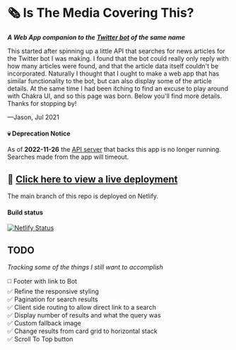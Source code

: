 # 🗞 Is The Media Covering This?
***A Web App companion to the [Twitter bot](https://twitter.com/aretheycovering) of the same name***

This started after spinning up a little API that searches for news articles for the Twitter bot I was making. I found that the bot could really only reply with how many articles were found, and that the article data itself couldn't be incorporated. Naturally I thought that I ought to make a web app that has similar functionality to the bot, but can also display some of the article details. At the same time I had been itching to find an excuse to play around with Chakra UI, and so this page was born. Below you'll find more details. Thanks for stopping by!

—Jason, Jul 2021

#### 💀 Deprecation Notice
As of **2022-11-26** the [API server](https://github.com/jasonflorentino/is-the-media-covering-this-api) that backs this app is no longer running. Searches made from the app will timeout. 

## 🔗 [Click here to view a live deployment](https://isthemediacovering.netlify.app/)
The main branch of this repo is deployed on Netlify.  
#### Build status  
[![Netlify Status](https://api.netlify.com/api/v1/badges/ddcd5a98-ffe4-4dd1-b257-7ebc4357c7b7/deploy-status)](https://app.netlify.com/sites/isthemediacovering/deploys)  

## TODO
*Tracking some of the things I still want to accomplish*  

◻️  Footer with link to Bot  
✅  Refine the responsive styling  
✅  Pagination for search results  
✅  Client side routing to allow direct link to a search  
✅  Display number of results and what the query was  
✅  Custom fallback image  
✅  Change results from card grid to horizontal stack  
✅  Scroll To Top button  
